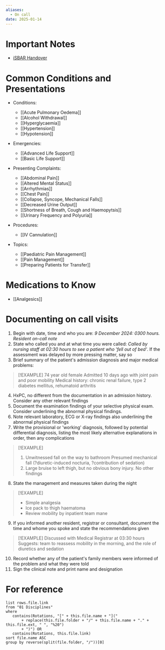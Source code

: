 ```yaml
---
aliases:
  - On call
date: 2025-01-14
---
```

# Important Notes
- [iSBAR Handover](00%20Reference/Clinical/iSBAR%20Handover.md)
# Common Conditions and Presentations
<!-- QueryToSerialize: list rows.file.link from "01 Disciplines" where  contains(Rotations, "[" + this.file.name + "](" + replace(this.file.folder + "/" + this.file.name + "." + this.file.ext, " ", "%20")   + ")") OR contains(Rotations, this.file.link) or contains(file.path,this.file.name) sort file.name asc group by reverse(split(file.folder, "/"))[0] -->
<!-- SerializedQuery: list rows.file.link from "01 Disciplines" where  contains(Rotations, "[" + this.file.name + "](" + replace(this.file.folder + "/" + this.file.name + "." + this.file.ext, " ", "%20")   + ")") OR contains(Rotations, this.file.link) or contains(file.path,this.file.name) sort file.name asc group by reverse(split(file.folder, "/"))[0] -->
- Conditions: 
    - [[Acute Pulmonary Oedema]]
    - [[Alcohol Withdrawal]]
    - [[Hyperglycaemia]]
    - [[Hypertension]]
    - [[Hypotension]]

- Emergencies: 
    - [[Advanced Life Support]]
    - [[Basic Life Support]]

- Presenting Complaints: 
    - [[Abdominal Pain]]
    - [[Altered Mental Status]]
    - [[Arrhythmias]]
    - [[Chest Pain]]
    - [[Collapse, Syncope, Mechanical Falls]]
    - [[Decreased Urine Output]]
    - [[Shortness of Breath, Cough and Haemopytsis]]
    - [[Urinary Frequency and Polyuria]]

- Procedures: 
    - [[IV Cannulation]]

- Topics: 
    - [[Paediatric Pain Management]]
    - [[Pain Management]]
    - [[Preparing Patients for Transfer]]

<!-- SerializedQuery END -->

# Medications to Know
 <!-- QueryToSerialize: list from "03 Medications" where  contains(Rotations, "[" + this.file.name + "](" + replace(this.file.folder + "/" + this.file.name + "." + this.file.ext, " ", "%20")   + ")") OR contains(Rotations, this.file.link) sort file.name asc -->
<!-- SerializedQuery: list from "03 Medications" where  contains(Rotations, "[" + this.file.name + "](" + replace(this.file.folder + "/" + this.file.name + "." + this.file.ext, " ", "%20")   + ")") OR contains(Rotations, this.file.link) sort file.name asc -->
- [[Analgesics]]
<!-- SerializedQuery END -->

# Documenting on call visits
1. Begin with date, time and who you are: *9 December 2024: 0300 hours. Resident on-call note*
2. State who called you and at what time you were called: *Called by nursing staff at 02:30 hours to see a patient who 'fell out of bed'*. If the assessment was delayed by more pressing matter, say so
3. Brief summary of the patient's admission diagnosis and major medical problems:

> [!EXAMPLE] 
> 74 year old female
> Admitted 10 days ago with joint pain and poor mobility
> Medical history: chronic renal failure, type 2 diabetes mellitus, rehumatoid arthritis

4. HxPC, no different from the documentation in an admission history. Consider any other relevant findings
5. Document the examination findings of your selective physical exam. Consider underlining the abnormal physical findings.
6. Note relevant laboratory, ECG or X-ray findings also underlining the abnormal physical findings
7. Write the provisional or 'working' diagnosis, followed by potential differential diagnosis, listing the most likely alternative explanations in order, then any complications

> [!EXAMPLE] 
> 1. Unwitnessed fall on the way to bathroom
> 	Presumed mechanical fall (?diuretic-induced nocturia, ?contribution of sedation)
> 2. Large bruise to left thigh, but no obvious bony injury. No other findings

8. State the management and measures taken during the night

> [!EXAMPLE]
> - Simple analgesia
> - Ice pack to thigh haematoma
> - Review mobility by inpatient team mane

9. If you informed another resident, registrar or consultant, document the time and whome you spoke and state the recommendations given

> [!EXAMPLE] 
> Discussed with Medical Registrar at 03:30 hours
> Suggests: team to reassess mobility in the morning, and the role of diuretics and sedation

10. Record whether any of the patient's family members were informed of the problem and what they were told
11. Sign the clinical note and print name and designation

# For reference

 ```dataview
list rows.file.link
from "01 Disciplines"
where 
	contains(Rotations, "[" + this.file.name + "]("
		+ replace(this.file.folder + "/" + this.file.name + "." + this.file.ext, " ", "%20")  
		+ ")") OR
	contains(Rotations, this.file.link)
sort file.name ASC
group by reverse(split(file.folder, "/"))[0]
```